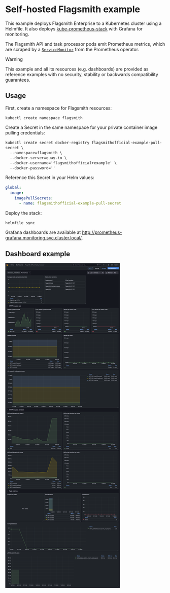 # Self-hosted Flagsmith example

This example deploys Flagsmith Enterprise to a Kubernetes cluster using a Helmfile. It also deploys
[kube-prometheus-stack](https://github.com/prometheus-community/helm-charts/tree/main/charts/kube-prometheus-stack) with
Grafana for monitoring.

The Flagsmith API and task processor pods emit Prometheus metrics, which are scraped by a [`ServiceMonitor`](https://prometheus-operator.dev/docs/api-reference/api/#monitoring.coreos.com/v1.ServiceMonitor)
from the Prometheus operator.

> [!WARNING]
> This example and all its resources (e.g. dashboards) are provided as reference examples with no security, stability or
> backwards compatibility guarantees.

## Usage

First, create a namespace for Flagsmith resources:

```
kubectl create namespace flagsmith
```

Create a Secret in the same namespace for your private container image pulling credentials:

```
kubectl create secret docker-registry flagsmithofficial-example-pull-secret \
  --namespace=flagsmith \
  --docker-server=quay.io \
  --docker-username='flagsmithofficial+example' \
  --docker-password=''
```

Reference this Secret in your Helm values:

```yaml
global:
  image:
    imagePullSecrets:
      - name: flagsmithofficial-example-pull-secret
```

Deploy the stack:

```
helmfile sync
```

Grafana dashboards are available at http://prometheus-grafana.monitoring.svc.cluster.local/.

## Dashboard example

![dashboard.png](dashboard.png)
